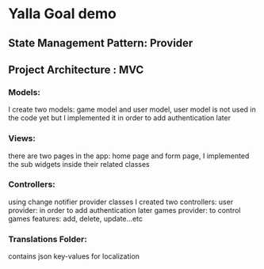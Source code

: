 # Yalla Goal demo

## State Management Pattern: Provider

## Project Architecture : MVC

### Models:
I create two models: game model and user model, user model is not used in the code yet but I implemented it in order to add authentication later

### Views:
there are two pages in the app: home page and form page, I implemented the sub widgets inside their related classes

### Controllers:
using change notifier provider classes I created two controllers:
user provider: in order to add authentication later
games provider: to control games features: add, delete, update...etc

### Translations Folder:
contains json key-values for localization
